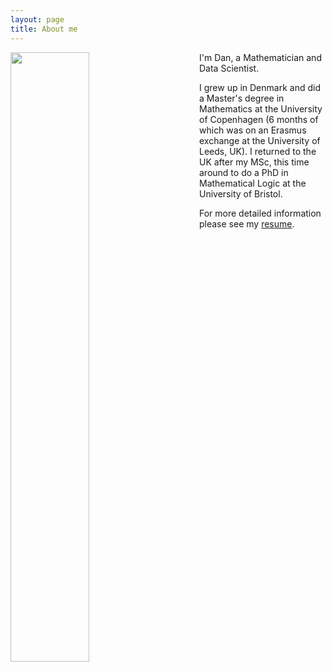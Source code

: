 ```yaml
---
layout: page
title: About me
---
```


<img align="left" src="{{ site.baseurl }}/img/2mt.jpg" style="width:50%; margin-right:50px">

I'm Dan, a Mathematician and Data Scientist.

I grew up in Denmark and did a Master's degree in Mathematics at the University of Copenhagen (6 months of which was on an Erasmus exchange at the University of Leeds, UK). I returned to the UK after my MSc, this time around to do a PhD in Mathematical Logic at the University of Bristol.

For more detailed information please see my [resume](/img/resume.pdf).
